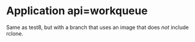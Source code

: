 # Application api=workqueue

Same as test8, but with a branch that uses an image that does *not*
include rclone.
